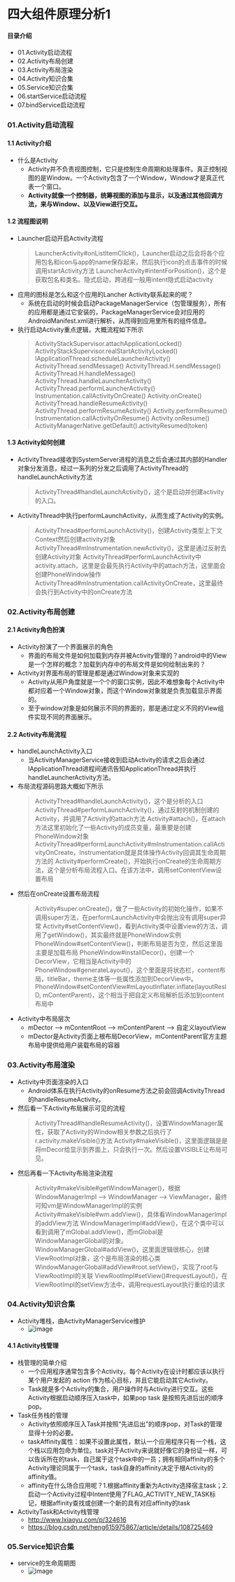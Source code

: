 # 四大组件原理分析1
#### 目录介绍
- 01.Activity启动流程
- 02.Activity布局创建
- 03.Activity布局渲染
- 04.Activity知识合集
- 05.Service知识合集
- 06.startService启动流程
- 07.bindService启动流程


### 01.Activity启动流程
#### 1.1 Activity介绍
- 什么是Activity
    - Activity并不负责视图控制，它只是控制生命周期和处理事件。真正控制视图的是Window。一个Activity包含了一个Window，Window才是真正代表一个窗口。
    - **Activity就像一个控制器，统筹视图的添加与显示，以及通过其他回调方法，来与Window、以及View进行交互。**


#### 1.2 流程图说明
- Launcher启动开启Activity流程
    > LauncherActivity#onListItemClick()，Launcher启动之后会将各个应用包名和icon与app的name保存起来，然后执行icon的点击事件的时候调用startActivity方法
    > LauncherActivity#intentForPosition()，这个是获取包名和类名。隐式启动，跨进程一般用intent隐式启动activity
- 应用的图标是怎么和这个应用的Lancher Activity联系起来的呢？
    - 系统在启动的时候会启动PackageManagerService（包管理服务），所有的应用都是通过它安装的，PackageManagerService会对应用的AndroidManifest.xml进行解析，从而得到应用里所有的组件信息。
- 执行启动Activity重点逻辑，大概流程如下所示
    > ActivityStackSupervisor.attachApplicationLocked()
    > ActivityStackSupervisor.realStartActivityLocked()
    > IApplicationThread.scheduleLauncherActivity()
    > ActivityThread.sendMessage()
    > ActivityThread.H.sendMessage()
    > ActivityThread.H.handleMessage()
    > ActivityThread.handleLauncherActivity()
    > ActivityThread.performLauncherActivity()
    > Instrumentation.callActivityOnCreate()
    > Activity.onCreate()
    > ActivityThread.handleResumeActivity()
    > ActivityThread.performResumeActivity()
    > Activity.performResume()
    > Instrumentation.callActivityOnResume()
    > Activity.onResume()
    > ActivityManagerNative.getDefault().activityResumed(token)



#### 1.3 Activity如何创建
- ActivityThread接收到SystemServer进程的消息之后会通过其内部的Handler对象分发消息，经过一系列的分发之后调用了ActivityThread的handleLaunchActivity方法
    > ActivityThread#handleLaunchActivity()，这个是启动并创建activity的入口。
- ActivityThread中执行performLaunchActivity，从而生成了Activity的实例。
    > ActivityThread#performLaunchActivity()，创建Activity类型上下文Context然后创建activity对象
    > ActivityThread#mInstrumentation.newActivity()，这里是通过反射去创建Activity对象
    > ActivityThread#performLaunchActivity中activity.attach，这里是会最先执行Activity中的attach方法，这里面会创建PhoneWindow操作
    > ActivityThread#mInstrumentation.callActivityOnCreate，这里最终会执行到Activity中的onCreate方法



### 02.Activity布局创建
#### 2.1 Activity角色扮演
- Activity扮演了一个界面展示的角色
    - 界面的布局文件是如何加载到内存并被Activity管理的？android中的View是一个怎样的概念？加载到内存中的布局文件是如何绘制出来的？
- Activity对界面布局的管理是都是通过Window对象来实现的
    - Activity从用户角度就是一个个的窗口实例，因此不难想象每个Activity中都对应着一个Window对象，而这个Window对象就是负责加载显示界面的。
    - 至于window对象是如何展示不同的界面的，那是通过定义不同的View组件实现不同的界面展示。


#### 2.2 Activity布局流程
- handleLaunchActivity入口
    - 当ActivityManagerService接收到启动Activity的请求之后会通过IApplicationThread进程间通讯告知ApplicationThread并执行handleLauncherActivity方法。
- 布局流程源码思路大概如下所示
    > ActivityThread#handleLaunchActivity()，这个是分析的入口
    > ActivityThread#performLaunchActivity()，通过反射的机制创建的Activity，并调用了Activity的attach方法
    > Activity#attach()，在attach方法这里初始化了一些Activity的成员变量，最重要是创建PhoneWindow对象
    > ActivityThread#performLaunchActivity#mInstrumentation.callActivityOnCreate，Instrumentation就是具体操作Activity回调其生命周期方法的
    > Activity#performCreate()，开始执行onCreate的生命周期方法，这个是分析布局流程入口。在该方法中，调用setContentView设置布局
- 然后在onCreate设置布局流程
    > Activity#super.onCreate()，做了一些Activity的初始化操作，如果不调用super方法，在performLaunchActivity中会抛出没有调用super异常
    > Activity#setContentView()，看到Activity类中设置view的方法，调用了getWindow()，其实最终就是PhoneWindow实例
    > PhoneWindow#setContentView()，判断布局是否为空，然后这里面主要是加载布局
    > PhoneWindow#installDecor()，创建一个DecorView，它相当是Activity中的
    > PhoneWindow#generateLayout()，这个里面是将状态栏，content布局，titleBar，theme主体等一些属性添加到DecorView中。
    > PhoneWindow#setContentView#mLayoutInflater.inflate(layoutResID, mContentParent)，这个相当于把自定义布局解析后添加到content布局中
- Activity中布局层次
    - mDector --> mContentRoot --> mContentParent --> 自定义layoutView
    - mDector是Activity页面上根布局DecorView，mContentParent官方主题布局中提供给用户装载布局的容器



### 03.Activity布局渲染
- Activity中页面渲染的入口
    - Android体系在执行Activity的onResume方法之前会回调ActivityThread的handleResumeActivity。
- 然后看一下Activity布局展示可见的流程
    > ActivityThread#handleResumeActivity()，设置WindowManager属性，获取了Activity的Window相关参数之后执行了r.activity.makeVisible()方法
    > Activity#makeVisible()，这里面逻辑是是将mDecor给显示到界面上，只会执行一次。然后设置VISIBLE让布局可见。
- 然后再看一下Activity布局渲染流程
    > Activity#makeVisible#getWindowManager()，根据WindowManagerImpl --> WindowManager --> ViewManager，最终可知vm是WindowManagerImpl的实例
    > Activity#makeVisible#wm.addView()，具体看WindowManagerImpl的addView方法
    > WindowManagerImpl#addView()，在这个类中可以看到调用了mGlobal.addView()，而mGlobal是WindowManagerGlobal的对象。
    > WindowManagerGlobal#addView()，这里面逻辑很核心，创建ViewRootImpl对象，这个是布局渲染的核心类
    > WindowManagerGlobal#addView#root.setView()，实现了root与ViewRootImpl的关联
    > ViewRootImpl#setView()#requestLayout()，在ViewRootImpl的setView方法中，调用requestLayout执行重绘的请求



### 04.Activity知识合集
- Activity堆栈，由ActivityManagerService维护
    - ![image](https://box.kancloud.cn/dc3e75f0c05c893cc641be28bed9926c_619x201.jpg)


#### 4.1 Activity栈管理
- 栈管理的简单介绍
    - 一个应用程序通常包含多个Activity。每个Activity在设计时都应该以执行某个用户发起的 action 作为核心目标，并且它能启动其它Activity。 
    - Task就是多个Activity的集合，用户操作时与Activity进行交互。这些Activity根据启动顺序压入task中，如果pop task 是按照先进后出的顺序pop。
- Task任务栈的管理
    - Activity依照顺序压入Task并按照“先进后出”的顺序pop，对Task的管理显得十分的必要。
    - taskAffinity属性：如果不设置此属性，默认一个应用程序只有一个栈，这个栈以应用包命为单位。task对于Activity来说就好像它的身份证一样，可以告诉所在的task，自己属于这个task中的一员；拥有相同affinity的多个Activity理论同属于一个task，task自身的affinity决定于根Activity的affinity值。
    - affinity在什么场合应用呢？1.根据affinity重新为Activity选择宿主task；2.启动一个Activity过程中Intent使用了FLAG_ACTIVITY_NEW_TASK标记，根据affinity查找或创建一个新的具有对应affinity的task
- ActivityTask和Activity栈管理
    - http://www.lxiaoyu.com/p/324616
    - https://blog.csdn.net/heng615975867/article/details/108725469




### 05.Service知识合集
- service的生命周期图
    - ![image](https://box.kancloud.cn/d9cc669283608a4df2c5b0bdc595c83c_406x512.jpg)
































